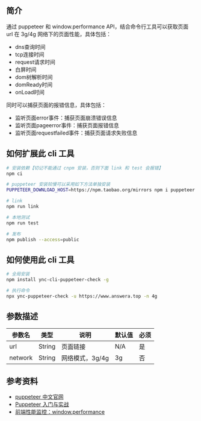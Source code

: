## 简介

通过 puppeteer 和 window.performance API，结合命令行工具可以获取页面 url 在 3g/4g 网络下的页面性能，具体包括：

- dns查询时间
- tcp连接时间
- request请求时间
- 白屏时间
- dom树解析时间
- domReady时间
- onLoad时间

同时可以捕获页面的报错信息，具体包括：

- 监听页面error事件：捕获页面崩溃错误信息
- 监听页面pageerror事件：捕获页面报错信息
- 监听页面requestfailed事件：捕获页面请求失败信息

## 如何扩展此 cli 工具

```bash
# 安装依赖【切记不能通过 cnpm 安装，否则下面 link 和 test 会报错】
npm ci

# puppeteer 安装较慢可以采用如下方法单独安装
PUPPETEER_DOWNLOAD_HOST=https://npm.taobao.org/mirrors npm i puppeteer -S

# link
npm run link

# 本地测试
npm run test

# 发布
npm publish --access=public
```

## 如何使用此 cli 工具

```bash
# 全局安装
npm install ync-cli-puppeteer-check -g

# 执行命令
npx ync-puppeteer-check -u https://www.answera.top -n 4g
```

## 参数描述

| 参数名 | 类型 | 说明 | 默认值 | 必须 |
| --- | --- | --- | --- | --- |
| url | String | 页面链接 | N/A | 是 |
| network | String | 网络模式，3g/4g | 3g | 否 |

## 参考资料

- [puppeteer 中文官网](https://www.kancloud.cn/luponu/puppeteer/870142)
- [Puppeteer 入门与实战](https://segmentfault.com/a/1190000023601892)
- [前端性能监控：window.performance](https://www.cnblogs.com/libin-1/p/6501951.html)
